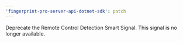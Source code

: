 ```yaml
---
'fingerprint-pro-server-api-dotnet-sdk': patch
---
```


Deprecate the Remote Control Detection Smart Signal. This signal is no longer available.